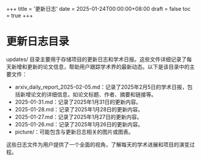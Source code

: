 +++
title = '更新日志'
date = 2025-01-24T00:00:00+08:00
draft = false
toc = true
+++

# 更新日志目录

updates/ 目录主要用于存储项目的更新日志和学术日报。这些文件详细记录了每天新增和更新的论文信息，帮助用户跟踪学术界的最新动态。以下是该目录中的主要文件：

* arxiv_daily_report_2025-02-05.md：记录了2025年2月5日的学术日报，包括新增论文的详细信息，如论文标题、作者、摘要和链接等。
* 2025-01-31.md：记录了2025年1月31日的更新内容。
* 2025-01-28.md：记录了2025年1月28日的更新内容。
* 2025-01-27.md：记录了2025年1月27日的更新内容。
* 2025-01-26.md：记录了2025年1月26日的更新内容。
* picture/：可能包含与更新日志相关的图片或图表。

这些日志文件为用户提供了一个全面的视角，了解每天的学术进展和项目的演变过程。

